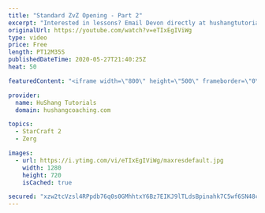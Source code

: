 ```yaml
---
title: "Standard ZvZ Opening - Part 2"
excerpt: "Interested in lessons? Email Devon directly at hushangtutorials@outlook.com ------------------------------------------------------------------------------------------------------- Want to support HuShang Tutorials directly? Patreon is a website where you can contribute a monthly donation that will help"
originalUrl: https://youtube.com/watch?v=eTIxEgIViWg
type: video
price: Free
length: PT12M35S
publishedDateTime: 2020-05-27T21:40:25Z
heat: 50

featuredContent: "<iframe width=\"800\" height=\"500\" frameborder=\"0\" src=\"https://www.youtube.com/embed/eTIxEgIViWg\" allow=\"accelerometer; autoplay; encrypted-media; gyroscope; picture-in-picture\" allowfullscreen></iframe>"

provider:
  name: HuShang Tutorials
  domain: hushangcoaching.com

topics:
  - StarCraft 2
  - Zerg

images:
  - url: https://i.ytimg.com/vi/eTIxEgIViWg/maxresdefault.jpg
    width: 1280
    height: 720
    isCached: true

secured: "xzw2tcVzsl4RPpdb76q0s0GMhhtxY6Bz7EIKJ9lTLdsBpinahk7C5wf6SN48c6KJiTIt9iTtWamASUx02DmsmYciWChtuPSZkyIQVBJFq1YbKRbDG8z4ljEA51DrReAZgf/lHRvDFpyM7IUAHqMtiUycUbthtDmDRn6lie8uI++rBxN/khZIzhABQa+WSF4HcO/u0Ez/qyKyJRwzwcM69cIhR4pypwe6bUALCuhRm2g6B+PuAl3n2w0Fdg8Bfgqv5ZzDQljR4wfkMpGdkaH4g80uNXDaRbtRy7lDL1fyEsJ37OjAWYZxCO0f97qr3CBrMkUgSB14elLthjnb88ArESxAgwYaSaq3eVkkLlADFa+c9yQ/LWsY7V304sIHG4FPjWG1DFLjOyUJ01Ig8XrsQyLFSwLc5O8zQkqXrTPAKlk=;KC9l5LOrasSplhPyPzSarQ=="
---
```


